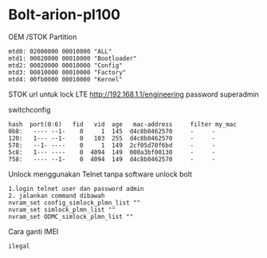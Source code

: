 # Bolt-arion-pl100
OEM /STOK Partition 

```
mtd0: 02000000 00010000 "ALL"
mtd1: 00020000 00010000 "Bootloader"
mtd2: 00020000 00010000 "Config"
mtd3: 00010000 00010000 "Factory"
mtd4: 00fb0000 00010000 "Kernel"
```
STOK url untuk lock LTE http://192.168.1.1/engineering password superadmin

switchconfig
```
hash  port(0:6)   fid   vid  age   mac-address     filter my_mac
0b8:   ---- --1-    0     1  145  d4c8b0462570     -     -
120:   1--- --1-    0   103  255  d4c8b0462570     -     -
578:   --1- ----    0     1  149  2cf05d70f6bd     -     -
5c8:   1--- ----    0  4094  149  000a3bf00130     -     -
758:   ---- --1-    0  4094  149  d4c8b0462570     -     -
```
Unlock menggunakan Telnet tanpa software unlock bolt
```
1.login telnet user dan password admin
2. jalankan command dibawah
nvram_set config_simlock_plmn_list ""
nvram_set simlock_plmn_list ""
nvram_set ODMC_simlock_plmn_list ""
```
Cara ganti IMEI
```
ilegal
```
